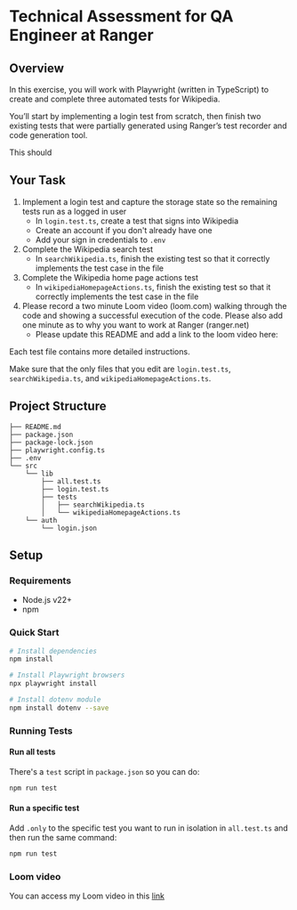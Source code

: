 # Technical Assessment for QA Engineer at Ranger

## Overview

In this exercise, you will work with Playwright (written in TypeScript) to create and complete three automated tests for Wikipedia.

You’ll start by implementing a login test from scratch, then finish two existing tests that were partially generated using Ranger’s test recorder and code generation tool.

This should

## Your Task

1. Implement a login test and capture the storage state so the remaining tests run as a logged in user
    - In `login.test.ts`, create a test that signs into Wikipedia
    - Create an account if you don't already have one
    - Add your sign in credentials to `.env`
2. Complete the Wikipedia search test
    - In `searchWikipedia.ts`, finish the existing test so that it correctly implements the test case in the file
3. Complete the Wikipedia home page actions test
    - In `wikipediaHomepageActions.ts`, finish the existing test so that it correctly implements the test case in the file
4. Please record a two minute Loom video (loom.com) walking through the code and showing a successful execution of the code. Please also add one minute as to why you want to work at Ranger (ranger.net)
    - Please update this README and add a link to the loom video here:

Each test file contains more detailed instructions.

Make sure that the only files that you edit are `login.test.ts`, `searchWikipedia.ts`, and `wikipediaHomepageActions.ts`.

## Project Structure

```plaintext
├── README.md
├── package.json
├── package-lock.json
├── playwright.config.ts
├── .env
└── src
    └── lib
        ├── all.test.ts
        ├── login.test.ts
        ├── tests
        │   ├── searchWikipedia.ts
        │   └── wikipediaHomepageActions.ts
    └── auth
        └── login.json
```

## Setup

### Requirements

-   Node.js v22+
-   npm

### Quick Start

```bash
# Install dependencies
npm install

# Install Playwright browsers
npx playwright install

# Install dotenv module
npm install dotenv --save
```

### Running Tests

#### Run all tests

There's a `test` script in `package.json` so you can do:

```bash
npm run test
```

#### Run a specific test

Add `.only` to the specific test you want to run in isolation in `all.test.ts` and then run the same command:

```bash
npm run test
```
### Loom video
You can access my Loom video in this [link](https://www.loom.com/share/296b17774fa84dc9bf3fcc6c2ca0ee53?sid=eebe0948-aa0f-4805-8275-dfd1caaf9d06)
